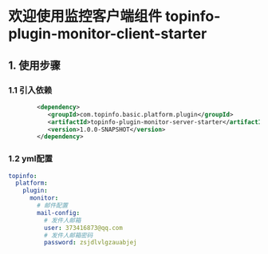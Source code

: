 # 欢迎使用监控客户端组件 topinfo-plugin-monitor-client-starter
## 1. 使用步骤
### 1.1 引入依赖
```xml
        <dependency>
           <groupId>com.topinfo.basic.platform.plugin</groupId>
           <artifactId>topinfo-plugin-monitor-server-starter</artifactId>
           <version>1.0.0-SNAPSHOT</version>
        </dependency>
```
### 1.2 yml配置

```yaml
topinfo:
  platform:
    plugin:
      monitor:
        # 邮件配置
        mail-config:
          # 发件人邮箱
          user: 373416873@qq.com
          # 发件人邮箱密码
          password: zsjdlvlgzauabjej
```

